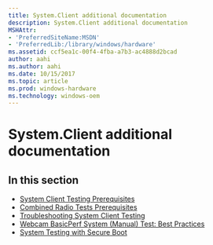 ```yaml
---
title: System.Client additional documentation
description: System.Client additional documentation
MSHAttr:
- 'PreferredSiteName:MSDN'
- 'PreferredLib:/library/windows/hardware'
ms.assetid: ccf5ea1c-00f4-4fba-a7b3-ac4888d2bcad
author: aahi
ms.author: aahi
ms.date: 10/15/2017
ms.topic: article
ms.prod: windows-hardware
ms.technology: windows-oem
---
```


# System.Client additional documentation


## <span id="in_this_section"></span>In this section


-   [System Client Testing Prerequisites](system-client-testing-prerequisites.md)
-   [Combined Radio Tests Prerequisites](combined-radio-tests-prerequisites.md)
-   [Troubleshooting System Client Testing](troubleshooting-system-client-testing.md)
-   [Webcam BasicPerf System (Manual) Test: Best Practices](webcam-basicperf-system--manual--test-best-practices.md)
-   [System Testing with Secure Boot](system-testing-with-secure-boot.md)

 

 






